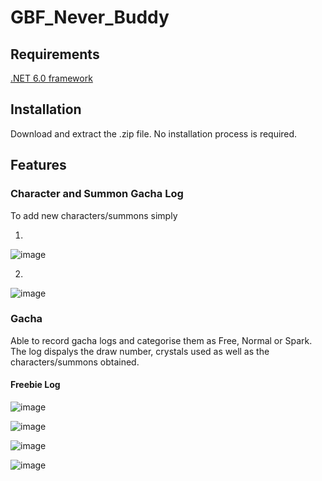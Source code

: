 # GBF_Never_Buddy

## Requirements
[.NET 6.0 framework](https://dotnet.microsoft.com/en-us/download/dotnet/6.0, ".NET 6 Framework") 

## Installation
Download and extract the .zip file. No installation process is required.  

## Features

### Character and Summon Gacha Log
To add new characters/summons simply

1. 
![image](https://user-images.githubusercontent.com/88888289/223291413-c6435130-3a14-419f-b043-5ebbaa57e158.png) 

2.
![image](https://user-images.githubusercontent.com/88888289/223291559-585499dc-1ae5-4aa2-92c1-671cba54295a.png)

### Gacha
Able to record gacha logs and categorise them as Free, Normal or Spark. The log dispalys the draw number, crystals used as well as the characters/summons obtained.


#### Freebie Log
![image](https://user-images.githubusercontent.com/88888289/223314470-e807ce3c-0130-4e48-b686-534ca4d798af.png)

![image](https://user-images.githubusercontent.com/88888289/223314522-f0ef274f-b8e4-4825-a49d-2b42599f43de.png)

![image](https://user-images.githubusercontent.com/88888289/223314573-55125205-3788-4b34-b9d1-e862073c496a.png)

![image](https://user-images.githubusercontent.com/88888289/223314734-4836d37f-5e8d-4967-b995-5608504bfa10.png)


 
